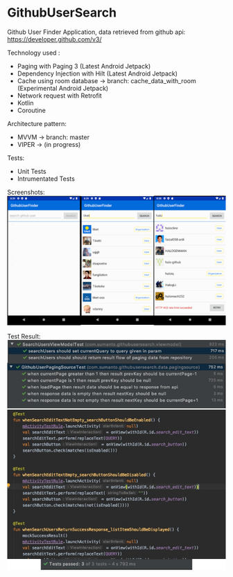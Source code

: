 # GithubUserSearch
Github User Finder Application, data retrieved from github api: https://developer.github.com/v3/

Technology used :
- Paging with Paging 3 (Latest Android Jetpack)
- Dependency Injection with Hilt (Latest Android Jetpack)
- Cache using room database -> branch: cache_data_with_room (Experimental Android Jetpack)
- Network request with Retrofit
- Kotlin
- Coroutine

Architecture pattern:
- MVVM -> branch: master
- VIPER -> (in progress)

Tests:
- Unit Tests
- Intrumentated Tests

Screenshots:
![Screenshot](screenshots.jpg)

Test Result:
![Screenshot](unit_test_result.jpg)
![Screenshot](instrumented_test_result.jpg)

